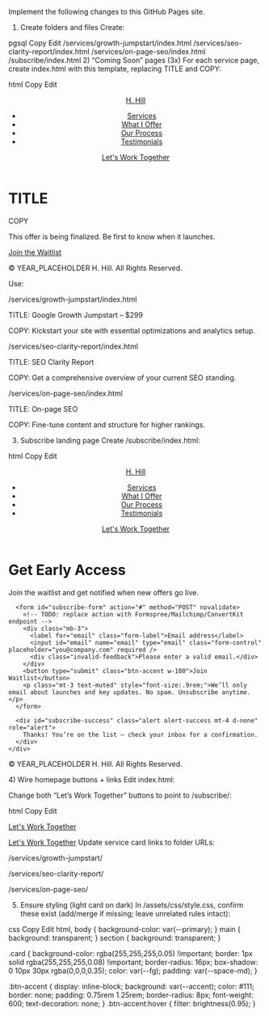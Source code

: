 Implement the following changes to this GitHub Pages site.

1) Create folders and files
Create:

pgsql
Copy
Edit
/services/growth-jumpstart/index.html
/services/seo-clarity-report/index.html
/services/on-page-seo/index.html
/subscribe/index.html
2) “Coming Soon” pages (3x)
For each service page, create index.html with this template, replacing TITLE and COPY:

html
Copy
Edit
<!DOCTYPE html>
<html lang="en">
<head>
  <meta charset="UTF-8" />
  <meta name="viewport" content="width=device-width, initial-scale=1.0" />
  <meta name="robots" content="noindex, nofollow" />
  <title>TITLE – Coming Soon</title>
  <link href="https://fonts.googleapis.com/css2?family=Inter&family=Merriweather&display=swap" rel="stylesheet" />
  <link href="https://cdn.jsdelivr.net/npm/bootstrap@5.3.2/dist/css/bootstrap.min.css" rel="stylesheet" />
  <link rel="stylesheet" href="/assets/css/style.css">
</head>
<body>
  <header class="site-header">
    <div class="header-left"><a href="/">H. Hill</a></div>
    <nav class="nav" aria-label="Primary">
      <ul class="nav-menu" id="primary-menu">
        <li class="nav-item"><a class="nav-link" href="/#services">Services</a></li>
        <li class="nav-item"><a class="nav-link" href="/#what-i-offer">What I Offer</a></li>
        <li class="nav-item"><a class="nav-link" href="/#our-process">Our Process</a></li>
        <li class="nav-item"><a class="nav-link" href="/#testimonials">Testimonials</a></li>
      </ul>
    </nav>
    <a href="/subscribe/" class="header-right nav-right">Let's Work Together</a>
  </header>

  <main class="container py-5">
    <div class="card mx-auto" style="max-width: 720px;">
      <h1 class="mb-3">TITLE</h1>
      <p class="lead mb-4">COPY</p>
      <p class="text-muted mb-4">This offer is being finalized. Be first to know when it launches.</p>
      <a class="btn-accent" href="/subscribe/">Join the Waitlist</a>
    </div>
  </main>

  <footer class="py-5">
    <div class="container">
      <p><span hx-get="/year" hx-trigger="load" hx-swap="outerHTML">&copy; YEAR_PLACEHOLDER</span> H. Hill. All Rights Reserved.</p>
    </div>
  </footer>
</body>
</html>
Use:

/services/growth-jumpstart/index.html

TITLE: Google Growth Jumpstart – $299

COPY: Kickstart your site with essential optimizations and analytics setup.

/services/seo-clarity-report/index.html

TITLE: SEO Clarity Report

COPY: Get a comprehensive overview of your current SEO standing.

/services/on-page-seo/index.html

TITLE: On-page SEO

COPY: Fine-tune content and structure for higher rankings.

3) Subscribe landing page
Create /subscribe/index.html:

html
Copy
Edit
<!DOCTYPE html>
<html lang="en">
<head>
  <meta charset="UTF-8" />
  <meta name="viewport" content="width=device-width, initial-scale=1.0" />
  <title>Join the Waitlist</title>
  <link href="https://fonts.googleapis.com/css2?family=Inter&family=Merriweather&display=swap" rel="stylesheet" />
  <link href="https://cdn.jsdelivr.net/npm/bootstrap@5.3.2/dist/css/bootstrap.min.css" rel="stylesheet" />
  <link rel="stylesheet" href="/assets/css/style.css">
</head>
<body>
  <header class="site-header">
    <div class="header-left"><a href="/">H. Hill</a></div>
    <nav class="nav" aria-label="Primary">
      <ul class="nav-menu" id="primary-menu">
        <li class="nav-item"><a class="nav-link" href="/#services">Services</a></li>
        <li class="nav-item"><a class="nav-link" href="/#what-i-offer">What I Offer</a></li>
        <li class="nav-item"><a class="nav-link" href="/#our-process">Our Process</a></li>
        <li class="nav-item"><a class="nav-link" href="/#testimonials">Testimonials</a></li>
      </ul>
    </nav>
    <a href="/subscribe/" class="header-right nav-right">Let's Work Together</a>
  </header>

  <main class="container py-5">
    <div class="card mx-auto" style="max-width: 640px;">
      <h1 class="mb-2">Get Early Access</h1>
      <p class="lead mb-4">Join the waitlist and get notified when new offers go live.</p>

      <form id="subscribe-form" action="#" method="POST" novalidate>
        <!-- TODO: replace action with Formspree/Mailchimp/ConvertKit endpoint -->
        <div class="mb-3">
          <label for="email" class="form-label">Email address</label>
          <input id="email" name="email" type="email" class="form-control" placeholder="you@company.com" required />
          <div class="invalid-feedback">Please enter a valid email.</div>
        </div>
        <button type="submit" class="btn-accent w-100">Join Waitlist</button>
        <p class="mt-3 text-muted" style="font-size:.9rem;">We’ll only email about launches and key updates. No spam. Unsubscribe anytime.</p>
      </form>

      <div id="subscribe-success" class="alert alert-success mt-4 d-none" role="alert">
        Thanks! You’re on the list — check your inbox for a confirmation.
      </div>
    </div>
  </main>

  <footer class="py-5">
    <div class="container">
      <p><span hx-get="/year" hx-trigger="load" hx-swap="outerHTML">&copy; YEAR_PLACEHOLDER</span> H. Hill. All Rights Reserved.</p>
    </div>
  </footer>

  <script>
    // Lightweight client-side validation + fake success
    const form = document.getElementById('subscribe-form');
    const email = document.getElementById('email');
    const success = document.getElementById('subscribe-success');

    form.addEventListener('submit', function(e){
      if (!email.value || !email.checkValidity()) {
        e.preventDefault();
        email.classList.add('is-invalid');
        return;
      }
      if (form.getAttribute('action') === '#') {
        e.preventDefault();
        form.classList.add('d-none');
        success.classList.remove('d-none');
      }
    });
    email.addEventListener('input', () => email.classList.remove('is-invalid'));
  </script>
</body>
</html>
4) Wire homepage buttons + links
Edit index.html:

Change both “Let’s Work Together” buttons to point to /subscribe/:

html
Copy
Edit
<!-- header -->
<a href="/subscribe/" class="header-right nav-right">Let's Work Together</a>

<!-- hero -->
<a href="/subscribe/" class="btn-accent">Let's Work Together</a>
Update service card links to folder URLs:

/services/growth-jumpstart/

/services/seo-clarity-report/

/services/on-page-seo/

5) Ensure styling (light card on dark)
In /assets/css/style.css, confirm these exist (add/merge if missing; leave unrelated rules intact):

css
Copy
Edit
html, body { background-color: var(--primary); }
main { background: transparent; }
section { background: transparent; }

.card {
  background-color: rgba(255,255,255,0.05) !important;
  border: 1px solid rgba(255,255,255,0.08) !important;
  border-radius: 16px;
  box-shadow: 0 10px 30px rgba(0,0,0,0.35);
  color: var(--fg);
  padding: var(--space-md);
}

.btn-accent {
  display: inline-block;
  background: var(--accent);
  color: #111;
  border: none;
  padding: 0.75rem 1.25rem;
  border-radius: 8px;
  font-weight: 600;
  text-decoration: none;
}
.btn-accent:hover { filter: brightness(0.95); }